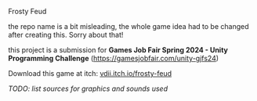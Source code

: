 Frosty Feud

the repo name is a bit misleading, the whole game idea had to be changed after creating this. Sorry about that!

this project is a submission for __Games Job Fair Spring 2024 - Unity Programming Challenge__ (https://gamesjobfair.com/unity-gjfs24)


Download this game at itch: [vdii.itch.io/frosty-feud](https://vdii.itch.io/frosty-feud)


_TODO:
list sources for graphics and sounds used_
